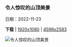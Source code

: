 ### 令人惊叹的山顶美景

日期：2022-11-23

**下载**  |  [1920x1080](https://cn.bing.com/th?id=OHR.AschauChiemgau_ZH-CN1929016406_1920x1080.jpg)  |  [4596x2583](https://cn.bing.com/th?id=OHR.AschauChiemgau_ZH-CN1929016406_UHD.jpg)

![令人惊叹的山顶美景](https://cn.bing.com/th?id=OHR.AschauChiemgau_ZH-CN1929016406_1920x1080.jpg "坎彭万德山，基姆高地区阿绍，德国巴伐利亚州 (© Toni Anzenberger/plainpicture)")

